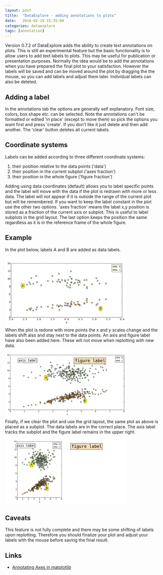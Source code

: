 ```yaml
---
layout: post
title:  "DataExplore - adding annotations to plots"
date:   2016-02-19 15:35:00
categories: dataexplore
tags: [annotation]
---
```


Version 0.7.2 of DataExplore adds the ability to create text annotations on plots. This is still an experimental feature but the basic functionality is to allow users to add text labels to plots. This may be useful for publication or presentation purposes. Normally the idea would be to add the annotations when you have prepared the final plot to your satisfaction. However the labels will be saved and can be moved around the plot by dragging the the mouse, so you can add labels and adjust them later. Individual labels can also be deleted.

## Adding a label

In the annotations tab the options are generally self explanatory. Font size, colors,  box shape etc. can be selected. Note the annotations can't be formatted or edited 'in place' (except to move them) so pick the options you want first and press 'create'. If you don't like it just delete and then add another. The 'clear' button deletes all current labels.

## Coordinate systems

Labels can be added according to three different coordinate systems:

1. their position relative to the data points ('data')
2. their position in the current subplot ('axes fraction')
3. their position in the whole figure ('figure fraction')

Adding using data coordinates (default) allows you to label specific points and the label will move with the data if the plot is redrawn with more or less data. The label will not appear if it is outside the range of the current plot but will be remembered. If you want to keep the label constant in the plot use the other two options. 'axes fraction' means the label x,y position is stored as a fraction of the current axis or subplot. This is useful to label subplots in the grid layout. The last option keeps the position the same regardless as it is in the reference frame of the whole figure.

## Example

In the plot below, labels A and B are added as data labels.

<div style="width: 400px;">
<a href="/img/annotations1.png">
<img src="/img/annotations1.png" width="400px"></a>
</div>
When the plot is redone with more points the x and y scales change and the labels shift also and stay next to the data points. An axis and figure label have also been added here. These will not move when replotting with new data.

<div style="width: 400px;">
<a href="/img/annotations2.png">
<img src="/img/annotations2.png" width="400px"></a>
</div>
Finally, if we clear the plot and use the grid layout, the same plot as above is placed as a subplot. The data labels are in the correct place. The axis label tracks the subplot and the figure label remains in the upper right.

<div style="width: 400px;">
<a href="/img/annotations3.png">
<img src="/img/annotations3.png" width="400px"></a>
</div>

## Caveats

This feature is not fully complete and there may be some shifting of labels upon replotting. Therefore you should finalize your plot and adjust your labels with the mouse before saving the final result.

## Links

* [Annotating Axes in matplotlib](http://matplotlib.org/users/annotations_guide.html/)
